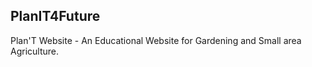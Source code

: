 ## PlanIT4Future

Plan'T Website - An Educational Website for Gardening and Small area Agriculture.  


